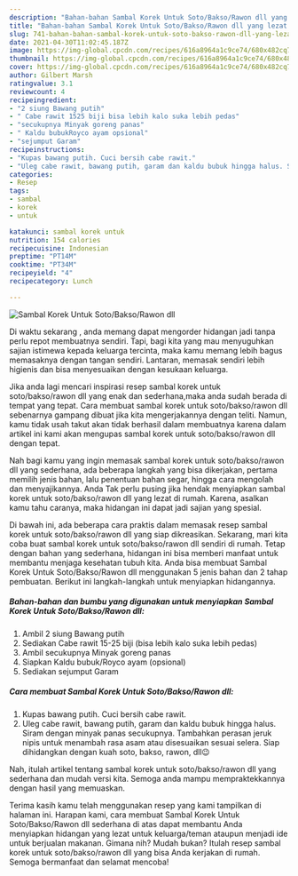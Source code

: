 ```yaml
---
description: "Bahan-bahan Sambal Korek Untuk Soto/Bakso/Rawon dll yang lezat Untuk Jualan"
title: "Bahan-bahan Sambal Korek Untuk Soto/Bakso/Rawon dll yang lezat Untuk Jualan"
slug: 741-bahan-bahan-sambal-korek-untuk-soto-bakso-rawon-dll-yang-lezat-untuk-jualan
date: 2021-04-30T11:02:45.187Z
image: https://img-global.cpcdn.com/recipes/616a8964a1c9ce74/680x482cq70/sambal-korek-untuk-sotobaksorawon-dll-foto-resep-utama.jpg
thumbnail: https://img-global.cpcdn.com/recipes/616a8964a1c9ce74/680x482cq70/sambal-korek-untuk-sotobaksorawon-dll-foto-resep-utama.jpg
cover: https://img-global.cpcdn.com/recipes/616a8964a1c9ce74/680x482cq70/sambal-korek-untuk-sotobaksorawon-dll-foto-resep-utama.jpg
author: Gilbert Marsh
ratingvalue: 3.1
reviewcount: 4
recipeingredient:
- "2 siung Bawang putih"
- " Cabe rawit 1525 biji bisa lebih kalo suka lebih pedas"
- "secukupnya Minyak goreng panas"
- " Kaldu bubukRoyco ayam opsional"
- "sejumput Garam"
recipeinstructions:
- "Kupas bawang putih. Cuci bersih cabe rawit."
- "Uleg cabe rawit, bawang putih, garam dan kaldu bubuk hingga halus. Siram dengan minyak panas secukupnya. Tambahkan perasan jeruk nipis untuk menambah rasa asam atau disesuaikan sesuai selera. Siap dihidangkan dengan kuah soto, bakso, rawon, dll😉"
categories:
- Resep
tags:
- sambal
- korek
- untuk

katakunci: sambal korek untuk 
nutrition: 154 calories
recipecuisine: Indonesian
preptime: "PT14M"
cooktime: "PT34M"
recipeyield: "4"
recipecategory: Lunch

---
```



![Sambal Korek Untuk Soto/Bakso/Rawon dll](https://img-global.cpcdn.com/recipes/616a8964a1c9ce74/680x482cq70/sambal-korek-untuk-sotobaksorawon-dll-foto-resep-utama.jpg)

Di waktu  sekarang , anda memang dapat mengorder hidangan jadi tanpa perlu repot membuatnya sendiri. Tapi, bagi kita yang mau menyuguhkan sajian istimewa kepada keluarga tercinta, maka kamu memang lebih bagus memasaknya dengan tangan sendiri. Lantaran, memasak sendiri lebih higienis dan bisa menyesuaikan dengan kesukaan keluarga.

Jika anda lagi mencari inspirasi resep sambal korek untuk soto/bakso/rawon dll yang enak dan sederhana,maka anda sudah berada di tempat yang tepat. Cara membuat sambal korek untuk soto/bakso/rawon dll  sebenarnya gampang dibuat jika kita mengerjakannya dengan teliti. Namun, kamu tidak usah takut akan tidak berhasil dalam membuatnya 
karena dalam artikel ini kami akan mengupas sambal korek untuk soto/bakso/rawon dll dengan tepat.  



Nah bagi kamu yang ingin memasak sambal korek untuk soto/bakso/rawon dll yang sederhana, ada beberapa langkah yang bisa dikerjakan, pertama memilih jenis bahan, lalu penentuan bahan segar, hingga cara mengolah dan menyajikannya. Anda Tak perlu pusing jika hendak menyiapkan sambal korek untuk soto/bakso/rawon dll yang lezat di rumah. Karena, asalkan kamu  tahu caranya, maka hidangan ini dapat jadi sajian yang spesial.

Di bawah ini, ada beberapa cara praktis  dalam memasak resep sambal korek untuk soto/bakso/rawon dll yang siap dikreasikan. Sekarang, mari kita coba buat sambal korek untuk soto/bakso/rawon dll sendiri di rumah. Tetap dengan bahan yang sederhana, hidangan ini bisa memberi manfaat untuk membantu menjaga kesehatan tubuh kita. Anda bisa membuat Sambal Korek Untuk Soto/Bakso/Rawon dll menggunakan 5 jenis bahan dan 2 tahap pembuatan. Berikut ini langkah-langkah untuk menyiapkan hidangannya.

<!--inarticleads1-->

##### Bahan-bahan dan bumbu yang digunakan untuk menyiapkan Sambal Korek Untuk Soto/Bakso/Rawon dll:

1. Ambil 2 siung Bawang putih
1. Sediakan  Cabe rawit 15-25 biji (bisa lebih kalo suka lebih pedas)
1. Ambil secukupnya Minyak goreng panas
1. Siapkan  Kaldu bubuk/Royco ayam (opsional)
1. Sediakan sejumput Garam




<!--inarticleads2-->

##### Cara membuat Sambal Korek Untuk Soto/Bakso/Rawon dll:

1. Kupas bawang putih. Cuci bersih cabe rawit.
1. Uleg cabe rawit, bawang putih, garam dan kaldu bubuk hingga halus. Siram dengan minyak panas secukupnya. Tambahkan perasan jeruk nipis untuk menambah rasa asam atau disesuaikan sesuai selera. Siap dihidangkan dengan kuah soto, bakso, rawon, dll😉




Nah, itulah artikel tentang  sambal korek untuk soto/bakso/rawon dll  yang sederhana dan mudah versi kita. Semoga anda mampu mempraktekkannya dengan hasil yang memuaskan. 

Terima kasih kamu telah menggunakan resep yang kami tampilkan di halaman ini. Harapan kami, cara membuat  Sambal Korek Untuk Soto/Bakso/Rawon dll sederhana di atas dapat membantu Anda menyiapkan hidangan yang lezat untuk keluarga/teman ataupun menjadi ide untuk berjualan makanan. Gimana nih? Mudah bukan? Itulah resep sambal korek untuk soto/bakso/rawon dll yang bisa Anda kerjakan di rumah. Semoga bermanfaat dan selamat mencoba!


